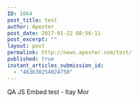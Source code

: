 ```yaml
---
ID: 1064
post_title: test
author: Apester
post_date: 2017-01-22 08:56:11
post_excerpt: ""
layout: post
permalink: http://news.apester.com/test/
published: true
instant_articles_submission_id:
  - "463638254024750"
---
```

QA
JS Embed test - Itay Mor

&nbsp;